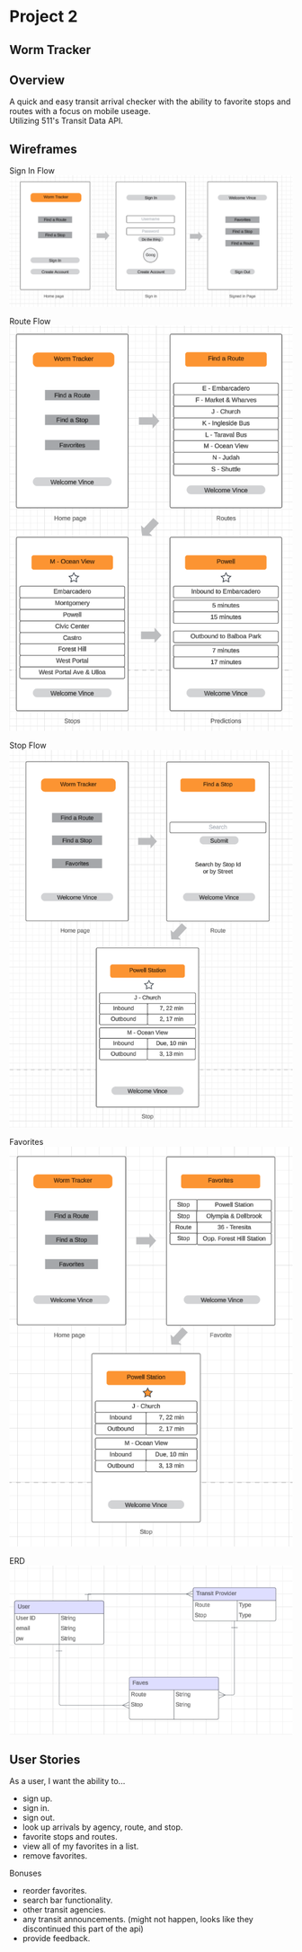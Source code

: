 # Project 2

## Worm Tracker

## Overview
A quick and easy transit arrival checker with the ability to favorite stops and routes with a focus on mobile useage. </br>
Utilizing 511's Transit Data API.



## Wireframes
Sign In Flow </br>
![Sign In Flow](public/assets/signinWT.PNG)

Route Flow </br>
![Route Flow](public/assets/routeflowWT.PNG)

Stop Flow </br>
![Stop Flow](public/assets/stopflowWT.PNG)

Favorites </br>
![Favorites Flow](public/assets/favoritesflowWT.PNG)

ERD </br>
![ERD](public/assets/erdWT.PNG)

## User Stories
As a user, I want the ability to... 
  - sign up. 
  - sign in. 
  - sign out. 
  - look up arrivals by agency, route, and stop.
  - favorite stops and routes.
  - view all of my favorites in a list.
  - remove favorites.

Bonuses
  - reorder favorites. 
  - search bar functionality.
  - other transit agencies.
  - any transit announcements. (might not happen, looks like they discontinued this part of the api)
  - provide feedback.



